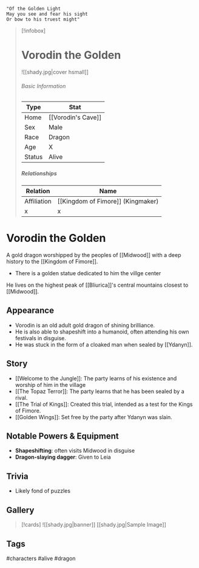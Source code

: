 	"Of the Golden Light 
	May you see and fear his sight 
	Or bow to his truest might"

> [!infobox]
> # Vorodin the Golden
> ![[shady.jpg|cover hsmall]]
> ###### Basic Information
> | Type | Stat |
> | ---- | ---- |
> | Home | [[Vorodin's Cave]] |
> | Sex | Male |
> | Race | Dragon |
> | Age | X |
> | Status | Alive |
> ##### Relationships
> | Relation | Name |
> | ---- | ---- |
> | Affiliation | [[Kingdom of Fimore]] (Kingmaker) |
> | x | x |

# Vorodin the Golden
A gold dragon worshipped by the peoples of [[Midwood]] with a deep history to the [[Kingdom of Fimore]].
- There is a golden statue dedicated to him the villge center

He lives on the highest peak of [[Bliurica]]'s central mountains closest to [[Midwood]].
## Appearance
- Vorodin is an old adult gold dragon of shining brilliance.
- He is also able to shapeshift into a humanoid, often attending his own festivals in disguise.
- He was stuck in the form of a  cloaked man when sealed by [[Ydanyn]].
## Story
- [[Welcome to the Jungle]]: The party learns of his existence and worship of him in the village
- [[The Topaz Terror]]: The party learns that he has been sealed by a rival.
- [[The Trial of Kings]]: Created this trial, intended as a test for the Kings of Fimore.
- [[Golden Wings]]: Set free by the party after Ydanyn was slain.
## Notable Powers & Equipment
- **Shapeshifting**: often visits Midwood in disguise
- **Dragon-slaying dagger**: Given to Leia
## Trivia
- Likely fond of puzzles
## Gallery
>[!cards]
>![[shady.jpg|banner]]
>[[shady.jpg|Sample Image]]
>

## Tags
#characters #alive #dragon